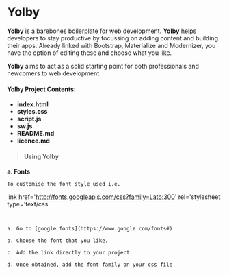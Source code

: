 # Yolby
  **Yolby** is a barebones boilerplate for web development.
  **Yolby** helps developers to stay productive by focussing on adding content and building their apps.
  Already linked with Bootstrap, Materialize and Modernizer, you have the option of editing these and choose what you like.

 **Yolby** aims to act as a solid starting point for both professionals and newcomers to web development.

 #### Yolby Project Contents:

  - **index.html**
  - **styles.css**
  - **script.js**
  - **sw.js**
  - **README.md**
  - **licence.md**


> #### Using Yolby

**a. Fonts**

```
To customise the font style used i.e.

```
link href='http://fonts.googleapis.com/css?family=Lato:300' rel='stylesheet' type='text/css'
```


a. Go to [google fonts](https://www.google.com/fonts#)

b. Choose the font that you like. 

c. Add the link directly to your project.

d. Once obtained, add the font family on your css file
```